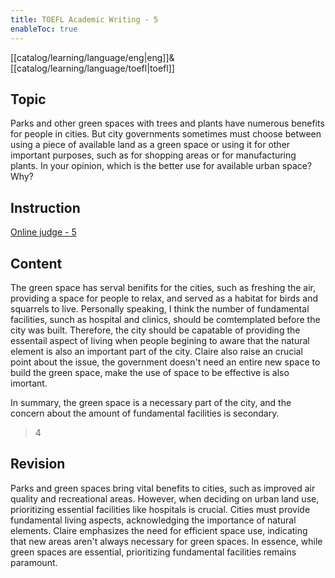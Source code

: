```yaml
---
title: TOEFL Academic Writing - 5
enableToc: true
---
```

[[catalog/learning/language/eng|eng]]&
[[catalog/learning/language/toefl|toefl]]   

## Topic
Parks and other green spaces with trees and plants have numerous benefits for people in cities. But city governments sometimes must choose between using a piece of available land as a green space or using it for other important purposes, such as for shopping areas or for manufacturing plants. In your opinion, which is the better use for available urban space? Why?

## Instruction

[Online judge - 5](https://ibt2-toefl-pt.ets.org/dg?code=A05&_gl=1*1hmxrv6*_gcl_au*ODQ2Mjc5MjE0LjE2ODEyMTE0MzU.*_ga*MTE4NTQ1NjgxNi4xNjgxMjExNDM1*_ga_T2TH8KSGFZ*MTY4NTA5MjM1NS41LjAuMTY4NTA5MjQwNi45LjAuMA..&_ga=2.225473946.181538343.1685082710-1185456816.1681211435)

## Content
The green space has serval benifits for the cities, such as freshing the air, providing a space for people to relax, and served as a habitat for birds and squarrels to live. Personally speaking, I think the number of fundamental facilities, sunch as hospital and clinics, should be comtemplated before the city was built. Therefore, the city should be capatable of providing the essentail aspect of living when people begining to aware that the natural element is also an important part of the city. Claire also raise an crucial point about the issue, the government doesn't need an entire new space to build the green space, make the use of space to be effective is also imortant. 

In summary, the green space is a necessary part of the city, and the concern about the amount of fundamental facilities is secondary.
> 4

## Revision
Parks and green spaces bring vital benefits to cities, such as improved air quality and recreational areas. However, when deciding on urban land use, prioritizing essential facilities like hospitals is crucial. Cities must provide fundamental living aspects, acknowledging the importance of natural elements. Claire emphasizes the need for efficient space use, indicating that new areas aren't always necessary for green spaces. In essence, while green spaces are essential, prioritizing fundamental facilities remains paramount.

